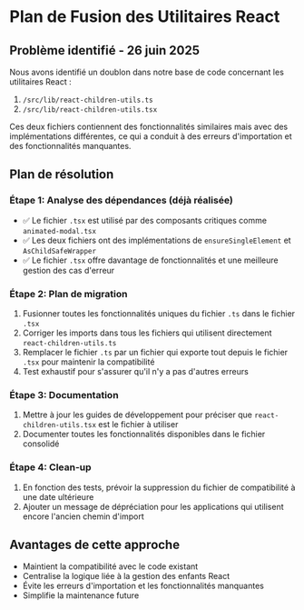 # Plan de Fusion des Utilitaires React

## Problème identifié - 26 juin 2025

Nous avons identifié un doublon dans notre base de code concernant les utilitaires React :

1. `/src/lib/react-children-utils.ts`
2. `/src/lib/react-children-utils.tsx`

Ces deux fichiers contiennent des fonctionnalités similaires mais avec des implémentations différentes, ce qui a conduit à des erreurs d'importation et des fonctionnalités manquantes.

## Plan de résolution

### Étape 1: Analyse des dépendances (déjà réalisée)
- ✅ Le fichier `.tsx` est utilisé par des composants critiques comme `animated-modal.tsx`
- ✅ Les deux fichiers ont des implémentations de `ensureSingleElement` et `AsChildSafeWrapper`
- ✅ Le fichier `.tsx` offre davantage de fonctionnalités et une meilleure gestion des cas d'erreur

### Étape 2: Plan de migration
1. Fusionner toutes les fonctionnalités uniques du fichier `.ts` dans le fichier `.tsx`
2. Corriger les imports dans tous les fichiers qui utilisent directement `react-children-utils.ts`
3. Remplacer le fichier `.ts` par un fichier qui exporte tout depuis le fichier `.tsx` pour maintenir la compatibilité
4. Test exhaustif pour s'assurer qu'il n'y a pas d'autres erreurs

### Étape 3: Documentation
1. Mettre à jour les guides de développement pour préciser que `react-children-utils.tsx` est le fichier à utiliser
2. Documenter toutes les fonctionnalités disponibles dans le fichier consolidé

### Étape 4: Clean-up
1. En fonction des tests, prévoir la suppression du fichier de compatibilité à une date ultérieure
2. Ajouter un message de dépréciation pour les applications qui utilisent encore l'ancien chemin d'import

## Avantages de cette approche
- Maintient la compatibilité avec le code existant
- Centralise la logique liée à la gestion des enfants React
- Évite les erreurs d'importation et les fonctionnalités manquantes
- Simplifie la maintenance future
